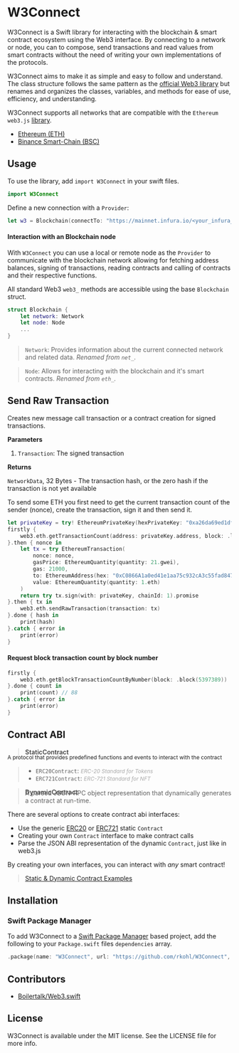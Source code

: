 # W3Connect

W3Connect is a Swift library for interacting with the blockchain & smart contract ecosystem using the Web3 interface. By connecting to a network or node, you can to compose, send transactions and read values from smart contracts without the need of writing your own implementations of the protocols. 

W3Connect aims to make it as simple and easy to follow and understand. The class structure follows the same pattern as the [official Web3 library](https://web3js.readthedocs.io) but renames and organizes the classes, variables, and methods for ease of use, efficiency, and understanding. 



W3Connect supports all networks that are compatible with the `Ethereum web3.js` [library](https://web3js.readthedocs.io). 


* [Ethereum (ETH)](https://ethereum.org) 
* [Binance Smart-Chain (BSC)](https://www.binance.org/en/smartChain)



## Usage


To use the library, add `import W3Connect` in your swift files.

```swift
import W3Connect
```

Define a new connection with a `Provider`:

```swift
let w3 = Blockchain(connectTo: "https://mainnet.infura.io/<your_infura_id>")
```

#### Interaction with an Blockchain node
With `W3Connect` you can use a local or remote node as the `Provider` to communicate with the blockchain network allowing for  fetching address balances, signing of transactions, reading contracts and calling of contracts and their respective functions.

All standard Web3 `web3_` methods are accessible using the base `Blockchain` struct. 

```swift
struct Blockchain {
	let network: Network
	let node: Node
	...
}
```

<span></span>
> `Network`: Provides information about the current connected network and related data. *Renamed from `net_`.*

<span></span>
> `Node`: Allows for interacting with the blockchain and it's smart contracts. *Renamed from `eth_`.*



## Send Raw Transaction

Creates new message call transaction or a contract creation for signed transactions.

**Parameters**

1. `Transaction`: The signed transaction

**Returns**

`NetworkData`, 32 Bytes - The transaction hash, or the zero hash if the transaction is not yet available

To send some ETH you first need to get the current transaction count of the sender (nonce),
create the transaction, sign it and then send it.

```swift
let privateKey = try! EthereumPrivateKey(hexPrivateKey: "0xa26da69ed1df3ba4bb2a231d506b711eace012f1bd2571dfbfff9650b03375af")
firstly {
    web3.eth.getTransactionCount(address: privateKey.address, block: .latest)
}.then { nonce in
    let tx = try EthereumTransaction(
        nonce: nonce,
        gasPrice: EthereumQuantity(quantity: 21.gwei),
        gas: 21000,
        to: EthereumAddress(hex: "0xC0866A1a0ed41e1aa75c932cA3c55fad847fd90D", eip55: true),
        value: EthereumQuantity(quantity: 1.eth)
    )
    return try tx.sign(with: privateKey, chainId: 1).promise
}.then { tx in
    web3.eth.sendRawTransaction(transaction: tx)
}.done { hash in
    print(hash)
}.catch { error in
    print(error)
}
```

#### Request block transaction count by block number

```swift
firstly {
    web3.eth.getBlockTransactionCountByNumber(block: .block(5397389))
}.done { count in
    print(count) // 88
}.catch { error in
    print(error)
}
```


## Contract ABI

<span></span>
> <p style="color: #444444; font-weight: 600; font-size: 14px; margin-bottom: -18px;">StaticContract</p>
<span style="font-size:12px">A protocol that provides predefined functions and events to interact with the contract</span>
> 
> - `ERC20Contract`: <span style="color: #a9a9a9; font-size:12px">*ERC-20 Standard for Tokens*</span>
> - `ERC721Contract`: <span style="color: #a9a9a9; font-size:12px">*ERC-721 Standard for NFT*</span>

<span></span>
> <p style="color: #444444; font-weight: 600; font-size: 14px; margin-bottom: -15px;">DynamicContract</p>
> A parsed JSON-RPC object representation that dynamically generates a contract at run-time.



There are several options to create contract abi interfaces: 

* Use the generic [ERC20](Web3/Classes/ContractABI/Contract/ERC20.swift) or [ERC721](Web3/Classes/ContractABI/Contract/ERC721.swift) static `Contract` 
* Creating your own `Contract` interface to make contract calls
* Parse the JSON ABI representation of the dynamic `Contract`, just like in web3.js

By creating your own interfaces, you can interact with *any* smart contract! 

> [Static & Dynamic Contract Examples](Contract.md)

## Installation

### Swift Package Manager
To add W3Connect to a [Swift Package Manager](https://swift.org/package-manager/) based project, add the following to your `Package.swift` files `dependencies` array.

```swift
.package(name: "W3Connect", url: "https://github.com/rkohl/W3Connect", .upToNextMajor(from: "1.1.0")),
```


## Contributors
* [Boilertalk/Web3.swift](https://github.com/Boilertalk/Web3.swift)


## License

W3Connect is available under the MIT license. See the LICENSE file for more info.

